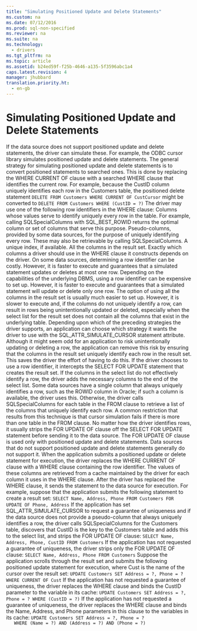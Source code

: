 ```yaml
---
title: "Simulating Positioned Update and Delete Statements"
ms.custom: na
ms.date: 07/12/2016
ms.prod: sql-non-specified
ms.reviewer: na
ms.suite: na
ms.technology: 
  - drivers
ms.tgt_pltfrm: na
ms.topic: article
ms.assetid: b24ed59f-f25b-4646-a135-5f3596abc1a4
caps.latest.revision: 4
manager: jhubbard
translation.priority.ht: 
  - en-gb
---
```

# Simulating Positioned Update and Delete Statements
<?xml version="1.0" encoding="utf-8"?>
<developerConceptualDocument xmlns="http://ddue.schemas.microsoft.com/authoring/2003/5" xmlns:xlink="http://www.w3.org/1999/xlink" xmlns:xsi="http://www.w3.org/2001/XMLSchema-instance" xsi:schemaLocation="http://ddue.schemas.microsoft.com/authoring/2003/5 http://dduestorage.blob.core.windows.net/ddueschema/developer.xsd">
  <introduction>
    <para>If the data source does not support positioned update and delete statements, the driver can simulate these. For example, the ODBC cursor library simulates positioned update and delete statements. The general strategy for simulating positioned update and delete statements is to convert positioned statements to searched ones. This is done by replacing the <legacyBold>WHERE CURRENT OF</legacyBold> clause with a searched <legacyBold>WHERE</legacyBold> clause that identifies the current row.</para>
    <para>For example, because the CustID column uniquely identifies each row in the Customers table, the positioned delete statement</para>
    <code>DELETE FROM Customers WHERE CURRENT OF CustCursor</code>
    <para>might be converted to</para>
    <code>DELETE FROM Customers WHERE (CustID = ?)</code>
    <para>The driver may use one of the following <legacyItalic>row identifiers</legacyItalic> in the <legacyBold>WHERE</legacyBold> clause:  </para>
    <list class="bullet">
      <listItem>
        <para>Columns whose values serve to identify uniquely every row in the table. For example, calling <legacyBold>SQLSpecialColumns</legacyBold> with SQL_BEST_ROWID returns the optimal column or set of columns that serve this purpose.</para>
      </listItem>
      <listItem>
        <para>Pseudo-columns, provided by some data sources, for the purpose of uniquely identifying every row. These may also be retrievable by calling <legacyBold>SQLSpecialColumns</legacyBold>.</para>
      </listItem>
      <listItem>
        <para>A unique index, if available.</para>
      </listItem>
      <listItem>
        <para>All the columns in the result set.</para>
      </listItem>
    </list>
    <para>Exactly which columns a driver should use in the <legacyBold>WHERE</legacyBold> clause it constructs depends on the driver. On some data sources, determining a row identifier can be costly. However, it is faster to execute and guarantees that a simulated statement updates or deletes at most one row. Depending on the capabilities of the underlying DBMS, using a row identifier can be expensive to set up. However, it is faster to execute and guarantees that a simulated statement will update or delete only one row. The option of using all the columns in the result set is usually much easier to set up. However, it is slower to execute and, if the columns do not uniquely identify a row, can result in rows being unintentionally updated or deleted, especially when the select list for the result set does not contain all the columns that exist in the underlying table.</para>
    <para>Depending upon which of the preceding strategies the driver supports, an application can choose which strategy it wants the driver to use with the SQL_ATTR_SIMULATE_CURSOR statement attribute. Although it might seem odd for an application to risk unintentionally updating or deleting a row, the application can remove this risk by ensuring that the columns in the result set uniquely identify each row in the result set. This saves the driver the effort of having to do this.</para>
    <para>If the driver chooses to use a row identifier, it intercepts the <legacyBold>SELECT FOR UPDATE</legacyBold> statement that creates the result set. If the columns in the select list do not effectively identify a row, the driver adds the necessary columns to the end of the select list. Some data sources have a single column that always uniquely identifies a row, such as the ROWID column in Oracle; if such a column is available, the driver uses this. Otherwise, the driver calls <legacyBold>SQLSpecialColumns</legacyBold> for each table in the <legacyBold>FROM</legacyBold> clause to retrieve a list of the columns that uniquely identify each row. A common restriction that results from this technique is that cursor simulation fails if there is more than one table in the <legacyBold>FROM</legacyBold> clause. </para>
    <para>No matter how the driver identifies rows, it usually strips the <legacyBold>FOR UPDATE OF</legacyBold> clause off the <legacyBold>SELECT FOR UPDATE</legacyBold> statement before sending it to the data source. The <legacyBold>FOR UPDATE OF</legacyBold> clause is used only with positioned update and delete statements. Data sources that do not support positioned update and delete statements generally do not support it.</para>
    <para>When the application submits a positioned update or delete statement for execution, the driver replaces the <legacyBold>WHERE CURRENT OF</legacyBold> clause with a <legacyBold>WHERE</legacyBold> clause containing the row identifier. The values of these columns are retrieved from a cache maintained by the driver for each column it uses in the <legacyBold>WHERE</legacyBold> clause. After the driver has replaced the <legacyBold>WHERE</legacyBold> clause, it sends the statement to the data source for execution.</para>
    <para>For example, suppose that the application submits the following statement to create a result set:</para>
    <code>SELECT Name, Address, Phone FROM Customers FOR UPDATE OF Phone, Address</code>
    <para>If the application has set SQL_ATTR_SIMULATE_CURSOR to request a guarantee of uniqueness and if the data source does not provide a pseudo-column that always uniquely identifies a row, the driver calls <legacyBold>SQLSpecialColumns</legacyBold> for the Customers table, discovers that CustID is the key to the Customers table and adds this to the select list, and strips the <legacyBold>FOR UPDATE OF</legacyBold> clause:</para>
    <code>SELECT Name, Address, Phone, CustID FROM Customers</code>
    <para>If the application has not requested a guarantee of uniqueness, the driver strips only the <legacyBold>FOR UPDATE OF</legacyBold> clause:</para>
    <code>SELECT Name, Address, Phone FROM Customers</code>
    <para>Suppose the application scrolls through the result set and submits the following positioned update statement for execution, where Cust is the name of the cursor over the result set:</para>
    <code>UPDATE Customers SET Address = ?, Phone = ? WHERE CURRENT OF Cust</code>
    <para>If the application has not requested a guarantee of uniqueness, the driver replaces the <legacyBold>WHERE</legacyBold> clause and binds the CustID parameter to the variable in its cache:</para>
    <code>UPDATE Customers SET Address = ?, Phone = ? WHERE (CustID = ?)</code>
    <para>If the application has not requested a guarantee of uniqueness, the driver replaces the <legacyBold>WHERE</legacyBold> clause and binds the Name, Address, and Phone parameters in this clause to the variables in its cache:</para>
    <code>UPDATE Customers SET Address = ?, Phone = ?
   WHERE (Name = ?) AND (Address = ?) AND (Phone = ?)</code>
  </introduction>
  <relatedTopics />
</developerConceptualDocument>